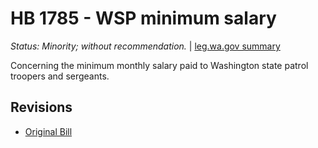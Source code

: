 # HB 1785 - WSP minimum salary
*Status: Minority; without recommendation.* | [leg.wa.gov summary](https://app.leg.wa.gov/billsummary?BillNumber=1785&Year=2021)

Concerning the minimum monthly salary paid to Washington state patrol troopers and sergeants.

## Revisions
* [Original Bill](1/)
